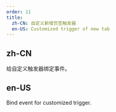 ```yaml
---
order: 11
title:
  zh-CN: 自定义新增页签触发器
  en-US: Customized trigger of new tab
---
```

## zh-CN

给自定义触发器绑定事件。

## en-US

Bind event for customized trigger.



